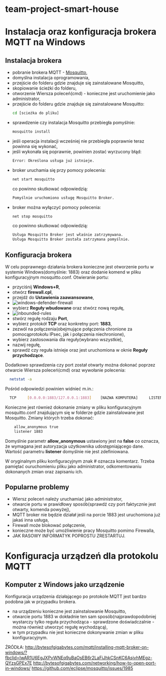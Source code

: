 # team-project-smart-house

# Instalacja oraz konfiguracja brokera MQTT na Windows
## Instalacja brokera
  - pobranie brokera MQTT - [Mosquitto](https://mosquitto.org/download/),
  - domyślna instalacja oprogramowania,
  - przejście do folderu gdzie znajduje się zainstalowane Mosquitto,
  - skopiowanie ścieżki do folderu,
  - otworzenie Wiersza poleceń(cmd) - konieczne jest uruchomienie jako administrator,
  - przejście do folderu gdzie znajduje się zainstalowane Mosquitto:
     ```sh
     cd [scieżka do pliku]
     ```
  - sprawdzenie czy instalacja Mosquitto przebiegła pomyślnie:
     ```sh
     mosquitto install
     ```
  - jeśli operacja instalacji wcześniej nie przebiegła poprawnie teraz powinna się wykonać,
  - jeśli wykonała się poprawnie, powinien zostać wyrzucony błąd:
       ```sh
     Error: Określona usługa już istnieje.
     ```
  - broker uruchamia się przy pomocy polecenia:
     ```sh
     net start mosquitto
     ```
     co powinno skutkować odpowiedzią:
     ```sh
     Pomyślnie uruchomiono usługę Mosquitto Broker.
     ```
  - broker można wyłączyć pomocy polecenia:
     ```sh
     net stop mosquitto
     ```
     co powinno skutkować odpowiedzią:
     ```sh
     Usługa Mosquitto Broker jest właśnie zatrzymywana.
     Usługa Mosquitto Broker została zatrzymana pomyślnie.
     ```
## Konfiguracja brokera
  W celu poprawnego działania brokera konieczne jest otworzenie portu w systemie Windows(domyślnie: 1883) oraz dodanie komend w pliku konfiguracyjnym mosquitto.conf. 
  Otwieranie portu:
  - przyciśnij **Windows+R**,
  - otwórz **firewall.cpl**,
  - przejdź do **Ustawienia zaawansowane**,
  - ![windows-defender-firewall](https://user-images.githubusercontent.com/56918406/117128844-388af180-ad9e-11eb-9fff-5ba0f0542585.png)
  - wybierz **Reguły wbudowane** oraz stwórz nową regułę,
  - ![inbounded-rules](https://user-images.githubusercontent.com/56918406/117128839-37f25b00-ad9e-11eb-830e-a6a660655b32.png)
  - stwórz regułę rodzaju **Port**,
  - wybierz protokół **TCP** oraz konkretny port: **1883**,
  - zezwól na połączenia(obejmujące połączenia chronione za pomocąprotokołu IPsec, jak i połączenia niechronione),
  - wybierz zastosowania dla reguły(wybrano wszystkie),
  - nazwij regułę,
  - sprawdź czy reguła istnieje oraz jest uruchomiona w oknie **Reguły przychodzące**.
  
  Dodatkowo sprawdzenia czy port został otwarty można dokonać poprzez otwarcie Wiersza poleceń(cmd) oraz wywołanie  polecenia:
  ```sh
    netstat -a
  ```
  Pośród odpowiedzi powinien widnieć m.in.:
  ```sh
    TCP     [0.0.0.0:1883/127.0.0.1:1883]    [NAZWA KOMPUTERA]     LISTENING
  ```
  
  Konieczne jest również dokonanie zmiany w pliku konfiguracyjnym mosquitto.conf znajdującym się w folderze gdzie zainstalowane jest Mosquitto.
  Zmiany których trzeba dokonać:
  ```sh
      allow_anonymous true
      listener 1883
  ```
  Domyślnie parametr **allow_anonymous** ustawiony jest na **false** co oznacza, że wymagana jest autoryzacja użytkownika udostępniającego dane.
  Wartość parametru **listener** domyślnie nie jest zdefiniowana.
  
  W oryginalnym pliku konfiguracyjnym znak # oznacza komentarz. Trzeba pamiętać ouruchomieniu pliku jako administrator, odkomentowaniu dokonanych zmian oraz zapisaniu ich.
  
## Popularne problemy
- Wiersz poleceń należy uruchamiać jako administrator,
- otwarcie portu w prawidłowy sposób(sprawdź czy port faktycznie jest otwarty, komenda powyżej),
- MQTT broker nie będzie działał jeśli na porcie 1883 jest uruchomiona już jakaś inna usługa,
- Firewall może blokować połączenie,
- konieczne może być umożliwienie pracy Mosquitto pomimo Firewalla,
- JAK RASOWY INFORMATYK POPROSTU ZRESTARTUJ.

# Konfiguracja urządzeń dla protokolu MQTT
## Komputer z Windows jako urządzenie 

Konfiguracja urządzenia działającego po protokole MQTT jest bardzo podobna jak w przypadku brokera.
- na urządzeniu konieczne jest zainstalowanie Mosquitto,
- otwarcie portu 1883 w dokładnie ten sam sposób(najprawdopodobniej wystarczy tylko reguła przychodząca - sprawdzone doświadczalnie - można również utworzyć regułę wychodzącą),
- w tym przypadku nie jest konieczne dokonywanie zmian w pliku konfiguracyjnym.


ŹRÓDŁA:
  http://bytesofgigabytes.com/mqtt/installing-mqtt-broker-on-windows/?fbclid=IwAR1U6EgJXPvWNEq9uBaOsEB6r2LaFiJhkCSnKC6AsjvhMEgz-QYzsGPEx7E
  http://bytesofgigabytes.com/networking/how-to-open-port-in-windows/
  https://github.com/eclipse/mosquitto/issues/1985
